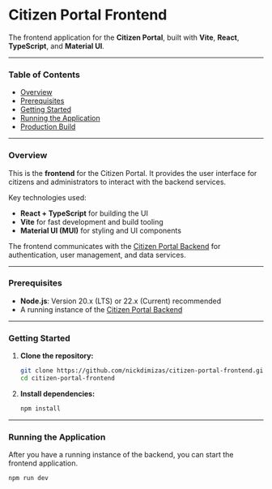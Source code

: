 # Citizen Portal Frontend

The frontend application for the **Citizen Portal**, built with **Vite**, **React**, **TypeScript**, and **Material UI**.

---

### **Table of Contents**

- [Overview](#overview)
- [Prerequisites](#prerequisites)
- [Getting Started](#getting-started)
- [Running the Application](#running-the-application)
- [Production Build](#production-build)

---

### **Overview**

This is the **frontend** for the Citizen Portal. It provides the user interface for citizens and administrators to interact with the backend services.

Key technologies used:

- **React + TypeScript** for building the UI
- **Vite** for fast development and build tooling
- **Material UI (MUI)** for styling and UI components

The frontend communicates with the [Citizen Portal Backend](https://github.com/nickdimizas/citizen-portal-backend.git) for authentication, user management, and data services.

---

### **Prerequisites**

- **Node.js**: Version 20.x (LTS) or 22.x (Current) recommended
- A running instance of the [Citizen Portal Backend](https://github.com/nickdimizas/citizen-portal-backend.git)

---

### **Getting Started**

1.  **Clone the repository:**

    ```bash
    git clone https://github.com/nickdimizas/citizen-portal-frontend.git
    cd citizen-portal-frontend
    ```

2.  **Install dependencies:**
    ```bash
    npm install
    ```

---

### **Running the Application**

After you have a running instance of the backend, you can start the frontend application.

```bash
npm run dev
```
